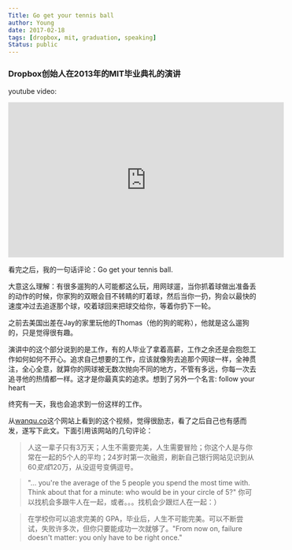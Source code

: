 ```yaml
---
Title: Go get your tennis ball
author: Young
date: 2017-02-18
tags: [dropbox, mit, graduation, speaking]
Status: public
---
```


### Dropbox创始人在2013年的MIT毕业典礼的演讲

youtube video:

<iframe width="560" height="315" src="https://www.youtube.com/embed/6inri5ggyK4" frameborder="0" allowfullscreen></iframe>

看完之后，我的一句话评论：Go get your tennis ball.

大意这么理解：有很多遛狗的人可能都这么玩，用网球遛，当你抓着球做出准备丢的动作的时候，你家狗的双眼会目不转睛的盯着球，然后当你一扔，狗会以最快的速度冲过去追逐那个球，咬着球回来把球交给你，等着你扔下一轮。

之前去美国出差在Jay的家里玩他的Thomas（他的狗的昵称），他就是这么遛狗的，只是觉得很有趣。

演讲中的这个部分说到的是工作，有的人毕业了拿着高薪，工作之余还是会抱怨工作如何如何不开心。追求自己想要的工作，应该就像狗去追那个网球一样，全神贯注，全心全意，就算你的网球被无数次抛向不同的地方，不管有多远，你每一次去追寻他的热情都一样。这才是你最真实的追求。想到了另外一个名言: follow your heart

终究有一天，我也会追求到一份这样的工作。

从[wanqu.co](https://wanqu.co/a/4700/2017-02-18-drew-houstons-commencement-address.html)这个网站上看到的这个视频，觉得很励志，看了之后自己也有感而发，遂写下此文。下面引用该网站的几句评论：

> 人这一辈子只有3万天；人生不需要完美，人生需要冒险；你这个人是与你常在一起的5个人的平均；24岁时第一次融资，刷新自己银行网站见识到从$60变成$120万，从没逗号变俩逗号。

> "... you're the average of the 5 people you spend the most time with. Think about that for a minute: who would be in your circle of 5?" 你可以找机会多跟牛人在一起，或者。。。找机会少跟烂人在一起：）

> 在学校你可以追求完美的 GPA，毕业后，人生不可能完美。可以不断尝试，失败许多次，但你只要能成功一次就够了。"From now on, failure doesn't matter: you only have to be right once."